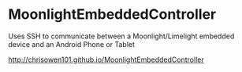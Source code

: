 # MoonlightEmbeddedController
Uses SSH to communicate between a Moonlight/Limelight embedded device and an Android Phone or Tablet

http://chrisowen101.github.io/MoonlightEmbeddedController
